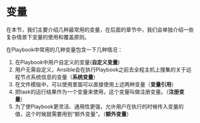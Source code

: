 # 变量

在本节，我们主要介绍几种最常用的变量，在后面的章节中，我们会单独介绍一些复杂情景下变量的使用和覆盖原则。

在Playbook中常用的几种变量包含一下几种情况：

1. 在Playbook中用户自定义的变量(**自定义变量**)
2. 用户无需自定义，Ansible会在执行Playbook之前去全程主机上搜集的关于远程节点系统信息的变量（**系统变量**）
3. 在文件模版中，可以使用里面可以直接使用上述两种变量（**变量引用**）
4. 把task的运行结果作为一个变量来使用，这个变量叫做注册变量。（**注册变量**）
5. 为了使Playbook更灵活、通用性更强，允许用户在执行的时候传入变量的值，这个时候就需要用到“额外变量”。（**额外变量**）
